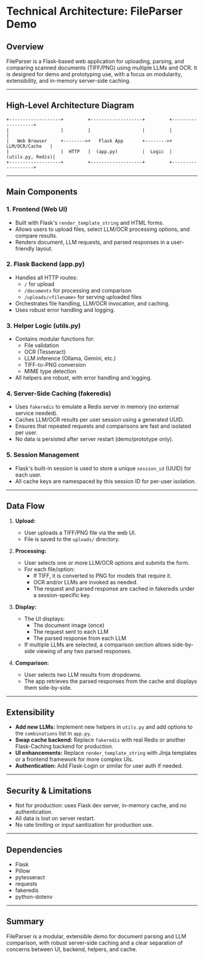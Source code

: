 # Technical Architecture: FileParser Demo

## Overview
FileParser is a Flask-based web application for uploading, parsing, and comparing scanned documents (TIFF/PNG) using multiple LLMs and OCR. It is designed for demo and prototyping use, with a focus on modularity, extensibility, and in-memory server-side caching.

---

## High-Level Architecture Diagram

```
+-------------------+         +-------------------+         +-------------------+
|                   |         |                   |         |                   |
|   Web Browser     +-------->+   Flask App       +-------->+   LLM/OCR/Cache   |
|                   |  HTTP   |  (app.py)         |  Logic  |  (utils.py, Redis)|
+-------------------+         +-------------------+         +-------------------+
```

---

## Main Components

### 1. **Frontend (Web UI)**
- Built with Flask's `render_template_string` and HTML forms.
- Allows users to upload files, select LLM/OCR processing options, and compare results.
- Renders document, LLM requests, and parsed responses in a user-friendly layout.

### 2. **Flask Backend (app.py)**
- Handles all HTTP routes:
  - `/` for upload
  - `/documents` for processing and comparison
  - `/uploads/<filename>` for serving uploaded files
- Orchestrates file handling, LLM/OCR invocation, and caching.
- Uses robust error handling and logging.

### 3. **Helper Logic (utils.py)**
- Contains modular functions for:
  - File validation
  - OCR (Tesseract)
  - LLM inference (Ollama, Gemini, etc.)
  - TIFF-to-PNG conversion
  - MIME type detection
- All helpers are robust, with error handling and logging.

### 4. **Server-Side Caching (fakeredis)**
- Uses `fakeredis` to emulate a Redis server in memory (no external service needed).
- Caches LLM/OCR results per user session using a generated UUID.
- Ensures that repeated requests and comparisons are fast and isolated per user.
- No data is persisted after server restart (demo/prototype only).

### 5. **Session Management**
- Flask's built-in session is used to store a unique `session_id` (UUID) for each user.
- All cache keys are namespaced by this session ID for per-user isolation.

---

## Data Flow

1. **Upload:**
   - User uploads a TIFF/PNG file via the web UI.
   - File is saved to the `uploads/` directory.

2. **Processing:**
   - User selects one or more LLM/OCR options and submits the form.
   - For each file/option:
     - If TIFF, it is converted to PNG for models that require it.
     - OCR and/or LLMs are invoked as needed.
     - The request and parsed response are cached in fakeredis under a session-specific key.

3. **Display:**
   - The UI displays:
     - The document image (once)
     - The request sent to each LLM
     - The parsed response from each LLM
   - If multiple LLMs are selected, a comparison section allows side-by-side viewing of any two parsed responses.

4. **Comparison:**
   - User selects two LLM results from dropdowns.
   - The app retrieves the parsed responses from the cache and displays them side-by-side.

---

## Extensibility
- **Add new LLMs:** Implement new helpers in `utils.py` and add options to the `combinations` list in `app.py`.
- **Swap cache backend:** Replace `fakeredis` with real Redis or another Flask-Caching backend for production.
- **UI enhancements:** Replace `render_template_string` with Jinja templates or a frontend framework for more complex UIs.
- **Authentication:** Add Flask-Login or similar for user auth if needed.

---

## Security & Limitations
- Not for production: uses Flask dev server, in-memory cache, and no authentication.
- All data is lost on server restart.
- No rate limiting or input sanitization for production use.

---

## Dependencies
- Flask
- Pillow
- pytesseract
- requests
- fakeredis
- python-dotenv

---

## Summary
FileParser is a modular, extensible demo for document parsing and LLM comparison, with robust server-side caching and a clear separation of concerns between UI, backend, helpers, and cache. 